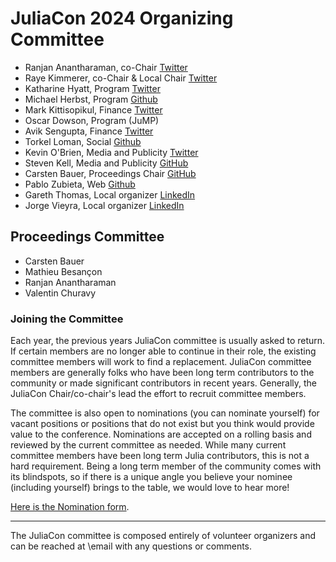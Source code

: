# JuliaCon 2024 Organizing Committee

* Ranjan Anantharaman, co-Chair [Twitter](https://twitter.com/ranjan_ananth)
* Raye Kimmerer, co-Chair & Local Chair [Twitter](https://twitter.com/OfficialLoganK)
* Katharine Hyatt, Program [Twitter](https://twitter.com/kslimes)
* Michael Herbst, Program [Github](https://github.com/mfherbst)
* Mark Kittisopikul, Finance [Twitter](https://twitter.com/markkitti)
* Oscar Dowson, Program (JuMP)
* Avik Sengupta, Finance [Twitter](https://twitter.com/aviksengupta)
* Torkel Loman, Social [Github](https://github.com/TorkelE)
* Kevin O'Brien, Media and Publicity [Twitter](https://twitter.com/dragonflystats)
* Steven Kell, Media and Publicity [GitHub](https://github.com/StevenKell)
* Carsten Bauer, Proceedings Chair [GitHub](https://github.com/carstenbauer)
* Pablo Zubieta, Web [Github](https://github.com/pabloferz)
* Gareth Thomas, Local organizer [LinkedIn](https://www.linkedin.com/in/g-thomas/)
* Jorge Vieyra, Local organizer [LinkedIn](https://www.linkedin.com/in/jorge-vieyra-76280542/)

## Proceedings Committee

* Carsten Bauer
* Mathieu Besançon
* Ranjan Anantharaman
* Valentin Churavy


### Joining the Committee

Each year, the previous years JuliaCon committee is usually asked to return. If certain members are no longer able to continue in their role, the existing committee members will work to find a replacement. JuliaCon committee members are generally folks who have been long term contributors to the community or made significant contributors in recent years. Generally, the JuliaCon Chair/co-chair's lead the effort to recruit committee members.

The committee is also open to nominations (you can nominate yourself) for vacant positions or positions that do not exist but you think would provide value to the conference. Nominations are accepted on a rolling basis and reviewed by the current committee as needed. While many current committee members have been long term Julia contributors, this is not a hard requirement. Being a long term member of the community comes with its blindspots, so if there is a unique angle you believe your nominee (including yourself) brings to the table, we would love to hear more!

[Here is the Nomination form](https://forms.gle/yaLKyrGew2KSo1WJ8).

---

The JuliaCon committee is composed entirely of volunteer organizers and can be reached at \email with any questions or comments.
